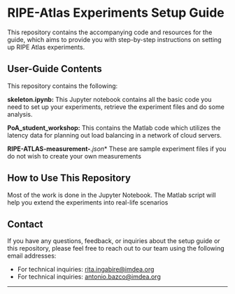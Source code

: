 # RIPE-Atlas Experiments Setup Guide

This repository contains the accompanying code and resources for the guide, which aims to provide you 
with step-by-step instructions on setting up RIPE Atlas experiments.

## User-Guide Contents

This repository contains the following:

**skeleton.ipynb:** This Jupyter notebook contains all the basic code you need to set up your experiments, retrieve
the experiment files and do some analysis.
  
**PoA_student_workshop:** This contains the Matlab code which utilizes the latency data for planning out load balancing in a network of cloud servers.

**RIPE-ATLAS-measurement-***.json** These are sample experiment files if you do not wish to create your own measurements

## How to Use This Repository

Most of the work is done in the Jupyter Notebook. The Matlab script will help you extend the experiments into real-life scenarios
## Contact

If you have any questions, feedback, or inquiries about the setup guide or this repository, please feel free to reach out to our team using the following email addresses:

- For technical inquiries: [rita.ingabire@imdea.org](mailto:rita.ingabire@imdea.org)
- For technical inquiries: [antonio.bazco@imdea.org](mailto:antonio.bazco@imdea.org)


---

